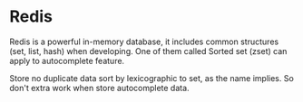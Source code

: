 # Redis

Redis is a powerful in-memory database, it includes common structures (set, list, hash) when developing. One of them called Sorted set (zset) can apply to autocomplete feature.

Store no duplicate data sort by lexicographic to set, as the name implies. So don't extra work when store autocomplete data.
